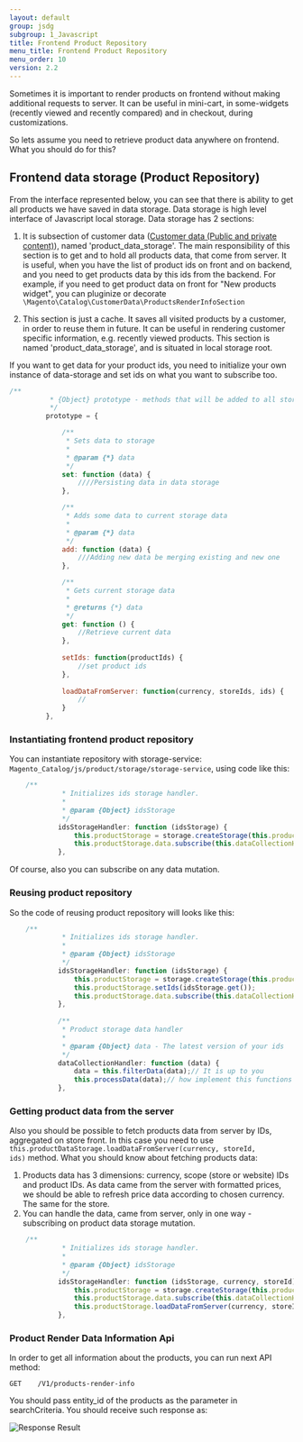 ```yaml
---
layout: default
group: jsdg
subgroup: 1_Javascript
title: Frontend Product Repository
menu_title: Frontend Product Repository
menu_order: 10
version: 2.2
---
```


Sometimes it is important to render products on frontend without making additional requests to server.
It can be useful in mini-cart, in some-widgets (recently viewed and recently compared) and in checkout, during customizations.

So lets assume you need to retrieve product data anywhere on frontend. What you should do for this?

## Frontend data storage (Product Repository)

From the interface represented below, you can see that there is ability to get all products we have saved in data storage.
Data storage is high level interface of Javascript local storage. 
Data storage has 2 sections:

1) It is subsection of customer data (<a href="{{page.baseurl}}config-guide/cache/cache-priv-priv.html">Customer data (Public and private content)</a>), named 'product_data_storage'.
The main responsibility of this section is to get and to hold all products data, that come from server. It is useful, when 
you have the list of product ids on front and on backend, and you need to get products data by this ids from the backend. 
For example, if you need to get product data on front for "New products widget", you can pluginize or decorate <code>\Magento\Catalog\CustomerData\ProductsRenderInfoSection</code>

2) This section is just a cache. It saves all visited products by a customer, in order to reuse them in future.
It can be useful in rendering customer specific information, e.g. recently viewed products. This section is named 'product_data_storage',
and is situated in local storage root.

If you want to get data for your product ids, you need to initialize your own instance of data-storage and set ids on what 
you want to subscribe too.

   ``` javascript
/**
             * {Object} prototype - methods that will be added to all storage classes to prototype property.
             */
            prototype = {

                /**
                 * Sets data to storage
                 *
                 * @param {*} data
                 */
                set: function (data) {
                    ////Persisting data in data storage
                },

                /**
                 * Adds some data to current storage data
                 *
                 * @param {*} data
                 */
                add: function (data) {
                    ///Adding new data be merging existing and new one
                },

                /**
                 * Gets current storage data
                 *
                 * @returns {*} data
                 */
                get: function () {
                    //Retrieve current data
                },
                
                setIds: function(productIds) {
                    //set product ids
                },
                
                loadDataFromServer: function(currency, storeIds, ids) {
                    //
                }
            },
   ```

### Instantiating frontend product repository

You can instantiate repository with storage-service: <code>Magento_Catalog/js/product/storage/storage-service</code>, 
using code like this:

``` javascript
    /**
             * Initializes ids storage handler.
             *
             * @param {Object} idsStorage
             */
            idsStorageHandler: function (idsStorage) {
                this.productStorage = storage.createStorage(this.productStorageConfig);
                this.productStorage.data.subscribe(this.dataCollectionHandler.bind(this));
            },
   ```
   
Of course, also you can subscribe on any data mutation.   

### Reusing product repository

So the code of reusing product repository will looks like this:
``` javascript
    /**
             * Initializes ids storage handler.
             *
             * @param {Object} idsStorage
             */
            idsStorageHandler: function (idsStorage) {
                this.productStorage = storage.createStorage(this.productStorageConfig);
                this.productStorage.setIds(idsStorage.get());
                this.productStorage.data.subscribe(this.dataCollectionHandler.bind(this));
            },
            
            /**
             * Product storage data handler
             *  
             * @param {Object} data - The latest version of your ids
             */
            dataCollectionHandler: function (data) {
                data = this.filterData(data);// It is up to you
                this.processData(data);// how implement this functions
            },
   ```
   
### Getting product data from the server
   
Also you should be possible to fetch products data from server by IDs, aggregated on store front.
In this case you need to use <code>this.productDataStorage.loadDataFromServer(currency, storeId, ids)</code> method.
What you should know about fetching products data:

1) Products data has 3 dimensions: currency, scope (store or website) IDs and product IDs. 
As data came from the server with formatted prices, we should be able to refresh price data according to chosen currency.
The same for the store.
2) You can handle the data, came from server, only in one way - subscribing on product data storage mutation.
   
``` javascript
    /**
             * Initializes ids storage handler.
             *
             * @param {Object} idsStorage
             */
            idsStorageHandler: function (idsStorage, currency, storeId) {
                this.productStorage = storage.createStorage(this.productStorageConfig);
                this.productStorage.data.subscribe(this.dataCollectionHandler.bind(this));
                this.productStorage.loadDataFromServer(currency, storeId, idsStorage.get());
            },
   ```   
   
### Product Render Data Information Api

In order to get all information about the products, you can run next API method: 

```
GET    /V1/products-render-info
```

You should pass entity_id of the products as the parameter in searchCriteria.
You should receive such response as:

<img src="{{ site.baseurl }}common/images/product_render_request.png" alt="Response Result"/>

